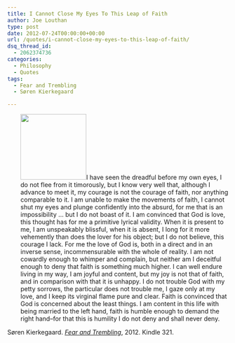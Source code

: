 ```yaml
---
title: I Cannot Close My Eyes To This Leap of Faith
author: Joe Louthan
type: post
date: 2012-07-24T00:00:00+00:00
url: /quotes/i-cannot-close-my-eyes-to-this-leap-of-faith/
dsq_thread_id:
  - 2062374736
categories:
  - Philosophy
  - Quotes
tags:
  - Fear and Trembling
  - Søren Kierkegaard

---
```

<p style="padding-left: 30px;">
  <a href="https://i0.wp.com/theologic.us/wp-content/uploads/2012/08/kierkegaard-leap-of-faith.jpg"><img class="alignright size-thumbnail wp-image-400" title="kierkegaard-leap-of-faith" src="https://i0.wp.com/theologic.us/wp-content/uploads/2012/08/kierkegaard-leap-of-faith.jpg?resize=150%2C150" alt="" width="150" height="150" srcset="https://i0.wp.com/theologic.us/wp-content/uploads/2012/08/kierkegaard-leap-of-faith.jpg?resize=150%2C150 150w, https://i0.wp.com/theologic.us/wp-content/uploads/2012/08/kierkegaard-leap-of-faith.jpg?zoom=2&resize=150%2C150 300w, https://i0.wp.com/theologic.us/wp-content/uploads/2012/08/kierkegaard-leap-of-faith.jpg?zoom=3&resize=150%2C150 450w" sizes="(max-width: 150px) 100vw, 150px" data-recalc-dims="1" /></a>I have seen the dreadful before my own eyes, I do not flee from it timorously, but I know very well that, although I advance to meet it, my courage is not the courage of faith, nor anything comparable to it. I am unable to make the movements of faith, I cannot shut my eyes and plunge confidently into the absurd, for me that is an impossibility … but I do not boast of it. I am convinced that God is love, this thought has for me a primitive lyrical validity. When it is present to me, I am unspeakably blissful, when it is absent, I long for it more vehemently than does the lover for his object; but I do not believe, this courage I lack. For me the love of God is, both in a direct and in an inverse sense, incommensurable with the whole of reality. I am not cowardly enough to whimper and complain, but neither am I deceitful enough to deny that faith is something much higher. I can well endure living in my way, I am joyful and content, but my joy is not that of faith, and in comparison with that it is unhappy. I do not trouble God with my petty sorrows, the particular does not trouble me, I gaze only at my love, and I keep its virginal flame pure and clear. Faith is convinced that God is concerned about the least things. I am content in this life with being married to the left hand, faith is humble enough to demand the right hand–for that this is humility I do not deny and shall never deny.
</p>

Søren Kierkegaard. [_Fear and Trembling_][1], 2012. Kindle 321.

 [1]: https://www.amazon.com/dp/B0082CW5RY/ref=as_li_ss_til?tag=iamlipr-20&camp=0&creative=0&linkCode=as4&creativeASIN=B0082CW5RY&adid=0W9NVS7PNACT5620KG46&